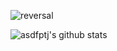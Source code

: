 ![reversal](https://capsule-render.vercel.app/api?type=rect&text=A$DFPTJ&fontAlign=30&fontSize=30&desc=Hi%20there👋&descAlign=60&descAlignY=50&theme=radical)

![asdfptj's github stats](https://github-readme-stats.vercel.app/api?username=asdfptj&show_icons=true)

<!--
**asdfptj/asdfptj** is a ✨ _special_ ✨ repository because its `README.md` (this file) appears on your GitHub profile.

Here are some ideas to get you started:

- 🔭 I’m currently working on ...
- 🌱 I’m currently learning ...
- 👯 I’m looking to collaborate on ...
- 🤔 I’m looking for help with ...
- 💬 Ask me about ...
- 📫 How to reach me: ...
- 😄 Pronouns: ...
- ⚡ Fun fact: ...
-->
